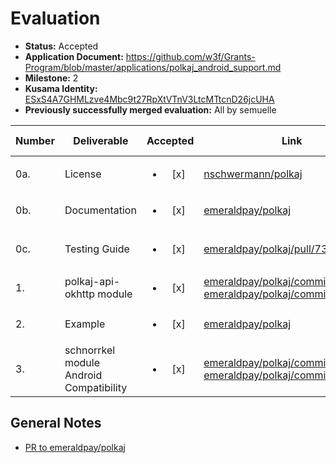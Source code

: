 # Evaluation

- **Status:** Accepted
- **Application Document:** https://github.com/w3f/Grants-Program/blob/master/applications/polkaj_android_support.md
- **Milestone:** 2
- **Kusama Identity:** [ESxS4A7GHMLzve4Mbc9t27RpXtVTnV3LtcMTtcnD26jcUHA](https://polkascan.io/pre/kusama/account/ESxS4A7GHMLzve4Mbc9t27RpXtVTnV3LtcMTtcnD26jcUHA)
- **Previously successfully merged evaluation:** All by semuelle

| Number | Deliverable                             |        Accepted        | Link                                                                                                                                                                                                                                               | Evaluation Notes                                                                               |
| ------ | --------------------------------------- | :--------------------: | -------------------------------------------------------------------------------------------------------------------------------------------------------------------------------------------------------------------------------------------------- | ---------------------------------------------------------------------------------------------- |
| 0a.    | License                                 | <ul><li>[x] </li></ul> | [nschwermann/polkaj](https://github.com/nschwermann/polkaj/blob/ce1454eb6578818a731444630363d64eba959f0a/LICENSE)                                                                                                                                  | Apache 2.0                                                                                     |
| 0b.    | Documentation                           | <ul><li>[x] </li></ul> | [emeraldpay/polkaj](https://github.com/emeraldpay/polkaj/commit/b71e5aada20cd6ee87f7ed33235bd2df8334653f)                                                                                                                                          | Examples & documentation                                                                       |
| 0c.    | Testing Guide                           | <ul><li>[x] </li></ul> | [emeraldpay/polkaj/pull/73](https://github.com/emeraldpay/polkaj/pull/73/commits/c76208e755d0a849c0036a366ac5f41c41513e47)                                                                                                                         | see also [codecov report](https://github.com/emeraldpay/polkaj/pull/73#issuecomment-934107422) |
| 1.     | polkaj-api-okhttp module                | <ul><li>[x] </li></ul> | [emeraldpay/polkaj/commit/f73e0dc](https://github.com/emeraldpay/polkaj/commit/f73e0dcef71dd82a29f8085afff8938362375fb7), [emeraldpay/polkaj/commit/6fcd5f7](https://github.com/emeraldpay/polkaj/commit/6fcd5f78bac43330c474c6478fed4b9fb485c8cd) | —                                                                                              |
| 2.     | Example                                 | <ul><li>[x] </li></ul> | [emeraldpay/polkaj](https://github.com/emeraldpay/polkaj/commit/b71e5aada20cd6ee87f7ed33235bd2df8334653f)                                                                                                                                          | —                                                                                              |
| 3.     | schnorrkel module Android Compatibility | <ul><li>[x] </li></ul> | [emeraldpay/polkaj/commit/9d6127b](https://github.com/emeraldpay/polkaj/commit/9d6127b02a7b116206a659a8404cae7d6d379406), [emeraldpay/polkaj/commit/a8259e8](https://github.com/emeraldpay/polkaj/commit/a8259e8d06c44dda95fe8115cfc0a5b7e4375d86) | —                                                                                              |

## General Notes

- [PR to emeraldpay/polkaj](https://github.com/emeraldpay/polkaj/pull/73/)
